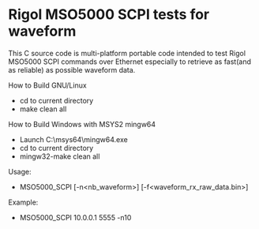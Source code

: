 # Rigol MSO5000 SCPI tests for waveform
This C source code is multi-platform portable code intended to test Rigol MSO5000 SCPI commands over Ethernet especially to retrieve as fast(and as reliable) as possible waveform data.

How to Build GNU/Linux
* cd to current directory
* make clean all

How to Build Windows with MSYS2 mingw64
* Launch C:\msys64\mingw64.exe
* cd to current directory
* mingw32-make clean all

Usage:
* MSO5000_SCPI <hostname> <port> [-n<nb_waveform>] [-f<waveform_rx_raw_data.bin>]

Example:
* MSO5000_SCPI 10.0.0.1 5555 -n10
